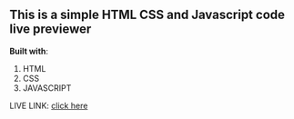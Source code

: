 ## This is a simple HTML CSS  and    Javascript  code live previewer

**Built with**:
 1. HTML
 2. CSS
 3. JAVASCRIPT


 LIVE LINK:
 [click here](https://cozy-malasada-4bf572.netlify.app/)
